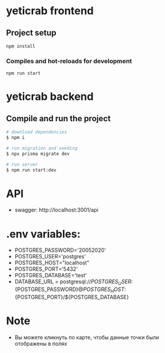# yeticrab frontend

## Project setup
```
npm install
```

### Compiles and hot-reloads for development
```
npm run start
```

# yeticrab backend

## Compile and run the project

```bash
# download dependencies
$ npm i

# run migration and seeding
$ npx prisma migrate dev

# run server
$ npm run start:dev
```

# API

- swagger: http://localhost:3001/api

# .env variables:

- POSTGRES_PASSWORD='20052020'
- POSTGRES_USER='postgres'
- POSTGRES_HOST="localhost"
- POSTGRES_PORT='5432'
- POSTGRES_DATABASE='test'
- DATABASE_URL = postgresql://${POSTGRES_USER}:${POSTGRES_PASSWORD}@${POSTGRES_HOST}:${POSTGRES_PORT}/${POSTGRES_DATABASE}

# Note

- Вы можете кликнуть по карте, чтобы данные точки были отображены в полях
